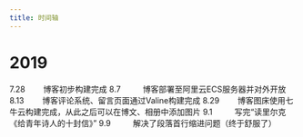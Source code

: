 ```yaml
---
title: 时间轴
---
```


# 2019
7.28 &#8194;&#8194;&#8194;&#8194;博客初步构建完成
8.7  &#8194;&#8194;&#8194;&#8194;&#8194;博客部署至阿里云ECS服务器并对外开放
8.13 &#8194;&#8194;&#8194;&#8194;博客评论系统、留言页面通过Valine构建完成
8.29 &#8194;&#8194;&#8194;&#8194;博客图床使用七牛云构建完成，从此之后可以在博文、相册中添加图片
9.1  &#8194;&#8194;&#8194;&#8194;&#8194;写完“读里尔克《给青年诗人的十封信》”
9.9   &#8194;&#8194;&#8194;&#8194;&#8194;解决了段落首行缩进问题（终于舒服了）
